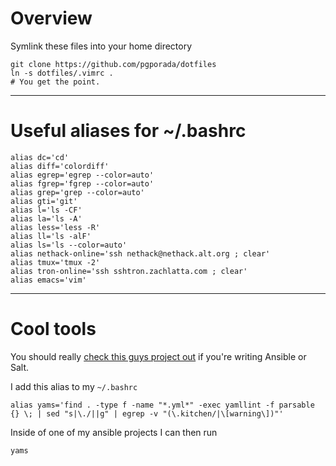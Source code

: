 # Overview
Symlink these files into your home directory

    git clone https://github.com/pgporada/dotfiles
    ln -s dotfiles/.vimrc .
    # You get the point.

- - - -
# Useful aliases for ~/.bashrc

    alias dc='cd'
    alias diff='colordiff'
    alias egrep='egrep --color=auto'
    alias fgrep='fgrep --color=auto'
    alias grep='grep --color=auto'
    alias gti='git'
    alias l='ls -CF'
    alias la='ls -A'
    alias less='less -R'
    alias ll='ls -alF'
    alias ls='ls --color=auto'
    alias nethack-online='ssh nethack@nethack.alt.org ; clear'
    alias tmux='tmux -2'
    alias tron-online='ssh sshtron.zachlatta.com ; clear'
    alias emacs='vim'

- - - -
# Cool tools

You should really [check this guys project out](https://github.com/adrienverge/yamllint) if you're writing Ansible or Salt.

I add this alias to my `~/.bashrc`

    alias yams='find . -type f -name "*.yml*" -exec yamllint -f parsable {} \; | sed "s|\./||g" | egrep -v "(\.kitchen/|\[warning\])"'

Inside of one of my ansible projects I can then run

    yams
